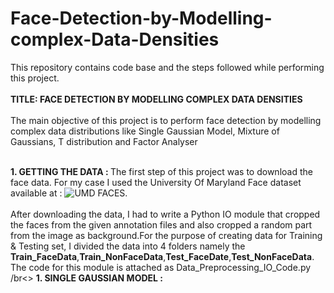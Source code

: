 # Face-Detection-by-Modelling-complex-Data-Densities
This repository contains code base and the steps followed while performing this project.
<br> </br>
<b>TITLE: FACE DETECTION BY MODELLING COMPLEX DATA DENSITIES</b>
<br></br>
The main objective of this project is to perform face detection by modelling complex data distributions like Single Gaussian Model,
Mixture of Gaussians, T distribution and Factor Analyser
<br></br>

<b>1. GETTING THE DATA : </b>
The first step of this project was to download the face data. For my case I used the University Of Maryland Face dataset available at :
![UMD FACES](http://www.umdfaces.io/").
<br></br>
After downloading the data, I had to write a Python IO module that cropped the faces from the given annotation files and also cropped a   random part from the image as background.For the purpose of creating data for Training & Testing set, I divided the data into 4 folders namely the <b>Train_FaceData</b>,<b>Train_NonFaceData</b>,<b>Test_FaceDate</b>,<b>Test_NonFaceData</b>. The code for this module is attached as Data_Preprocessing_IO_Code.py
<br>/br<>
<b>1. SINGLE GAUSSIAN MODEL : </b>



